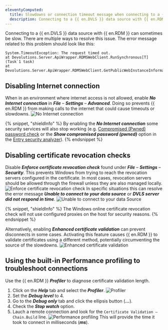 ```yaml
---
eleventyComputed:
  title: Slowdowns or connection timeout message when connecting to a {{ en.DVLS }} data source
  description: Connecting to a {{ en.DVLS }} data source with {{ en.RDM }} can sometimes be slow. There are multiple ways to resolve this issue quickly.
---
```

Connecting to a {{ en.DVLS }} data source with {{ en.RDM }} can sometimes be slow. There are multiple ways to resolve this issue. The error message related to this problem should look like this:
```
System.TimeoutException: The request timed out.
at Devolutions.Server.ApiWrapper.RDMSWebClient.RunSynchronous[T](Task`1 task)
at Devolutions.Server.ApiWrapper.RDMSWebClient.GetPublicWebInstanceInformation()
```

## Disabling Internet connection
When in an environment where internet access is not allowed, enable ***No Internet connection*** in ***File*** – ***Settings*** – ***Advanced***. Doing so prevents {{ en.RDM }} from making calls to the internet that could cause timeouts or slowdowns.
![No Internet connection](https://cdnweb.devolutions.net/docs/RDMW0011_2024_2.png)

{% snippet, "shieldInfo" %}
By enabling the ***No Internet connection*** some security services will also stop working (e.g. [Compromised (Pwned) password check](/rdm/kb/rdm-windows/how-to-articles/pwned-password-check/) or the ***Show compromised password (pwned)*** option in the [Entry security analyzer](/rdm/commands/reports/entry-security-analyzer/)).
{% endsnippet %}

## Disabling certificate revocation checks
Disable ***Enforce certificate revocation check*** found under ***File*** – ***Settings*** – ***Security***. This prevents Windows from trying to reach the revocation servers configured in the certificate. In most cases, revocation servers should be allowed through the firewall unless they are also managed locally.
![Enforce certificate revocation check](https://cdnweb.devolutions.net/docs/RDMW0012_2024_2.png)
In specific situations this can resolve the error message ***Unable to connect to your data source*** or ***DVLS server did not respond in time***.
![Unable to connect to your data Source](https://cdnweb.devolutions.net/docs/RDMW0024_2024_2.png)

{% snippet, "shieldInfo" %}
The Windows online certificate revocation check will not use configured proxies on the host for security reasons.
{% endsnippet %}

Alternatively, enabling ***Enhanced certificate validation*** can prevent disconnects in some cases. Activating this feature causes {{ en.RDM }} to validate certificates using a different method, potentially circumventing the source of the slowdowns.
![Enhanced certificate validation](https://cdnweb.devolutions.net/docs/RDMW0013_2024_2.png)

## Using the built-in Performance profiling to troubleshoot connections
Use the {{ en.RDM }} ***Profiler*** to diagnose certificate validation length. 
1. Click on the ***Help*** tab and select the ***Profiler***.
![Profiler](https://cdnweb.devolutions.net/docs/RDMW0014_2024_2.png)
1. Set the ***Debug level*** to 4.
1. Go to the ***Debug only*** tab and click the ellipsis button (***...***).
1. Check the ***Stop watch*** option.
1. Lauch a remote connection and look for the `Certificate Validation – Chain.Build` line.
![Performance profiling](https://cdnweb.devolutions.net/docs/RDMW0015_2024_2.png)
This will provide the time it took to connect in milliseconds (***ms***).
